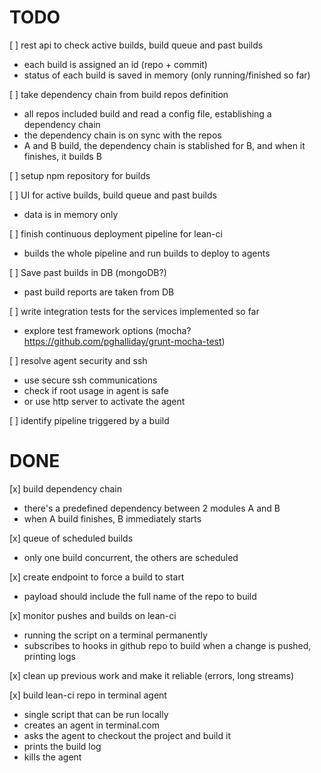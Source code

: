 TODO
====
 
[ ] rest api to check active builds, build queue and past builds
 * each build is assigned an id (repo + commit)
 * status of each build is saved in memory (only running/finished so far)
 
[ ] take dependency chain from build repos definition
 * all repos included build and read a config file, establishing a dependency chain
 * the dependency chain is on sync with the repos
 * A and B build, the dependency chain is stablished for B, and when it finishes, it builds B

[ ] setup npm repository for builds

[ ] UI for active builds, build queue and past builds
 * data is in memory only

[ ] finish continuous deployment pipeline for lean-ci
 * builds the whole pipeline and run builds to deploy to agents

[ ] Save past builds in DB (mongoDB?)
 * past build reports are taken from DB

[ ] write integration tests for the services implemented so far
 * explore test framework options (mocha? https://github.com/pghalliday/grunt-mocha-test)

[ ] resolve agent security and ssh
 * use secure ssh communications
 * check if root usage in agent is safe
 * or use http server to activate the agent

[ ] identify pipeline triggered by a build
 
 
DONE
====

[x] build dependency chain
 * there's a predefined dependency between 2 modules A and B
 * when A build finishes, B immediately starts

[x] queue of scheduled builds
 * only one build concurrent, the others are scheduled

[x] create endpoint to force a build to start
 * payload should include the full name of the repo to build

[x] monitor pushes and builds on lean-ci
 * running the script on a terminal permanently
 * subscribes to hooks in github repo to build when a change is pushed, printing logs

[x] clean up previous work and make it reliable (errors, long streams)

[x] build lean-ci repo in terminal agent
 * single script that can be run locally
 * creates an agent in terminal.com
 * asks the agent to checkout the project and build it
 * prints the build log
 * kills the agent
